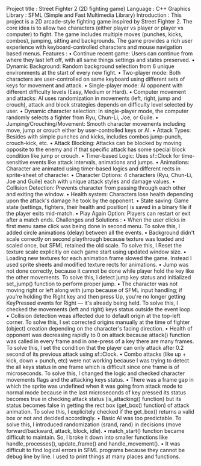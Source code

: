 Project title : Street Fighter 2 (2D fighting game)
Language : C++
Graphics Library : SFML (Simple and Fast Multimedia Library)
Introduction :
This project is a 2D arcade-style fighting game inspired by Street Fighter 2. The core idea is to allow two characters (either player vs player or player vs computer) to fight. The game includes multiple moves (punches, kicks, combos), jumping, sitting and backgrounds. The game provides a rich user experience with keyboard-controlled characters and mouse navigation based menus.
Features :
•	Continue recent game: Users can continue from where they last left off, with all same things settings and states preserved.
•	Dynamic Background: Random background selection from 6 unique environments at the start of every new fight.
•	Two-player mode: Both characters are user-controlled on same keyboard using different sets of keys for movement and attack.
•	Single-player mode: AI opponent with different difficulty levels (Easy, Medium or Hard).
•	Computer movement and attacks: AI uses randomization in movements (left, right, jump and crouch), attack and block strategies depends on difficulty level selected by user.
•	Dynamic character selection: In single-player mode, the computer randomly selects a fighter from Ryu, Chun-Li, Joe, or Guile.
•	Jumping/Crouching/Movement: Smooth character movements including move, jump or crouch either by user-controlled keys or AI.
•	Attack Types: Besides with simple punches and kicks, includes combos jump-punch, crouch-kick, etc.
•	Attack Blocking: Attacks can be blocked by moving opposite to the enemy and if that specific attack has some special block condition like jump or crouch.
•	Timer-based Logic: Uses sf::Clock for time-sensitive events like attack intervals, animations and jumps.
•	Animations: Character are animated using timer-based logics and different rects in sprite-sheet of character.
•	Character Options: 4 characters (Ryu, Chun-Li, Joe and Guile) each with unique attack styles and damage values.
•	Collision Detection: Prevents character from passing through each other and exiting the window.
•	Health system: Characters lose health depending upon the attack's damage he took by the opponent.
•	State saving: Game state (settings, fighters, their health and position) is saved in a binary file if the player exits mid-match.
•	Play Again Option: Players can restart or exit after a match ends.
Challenges and Solutions :
•	When the user clicks in first menu same click was being done in second menu. To solve this, I added circle animations (delay) between all the events.
•	Background didn't scale correctly on second playthrough because texture was loaded and scaled once, but SFML retained the old scale. To solve this, I Reset the texture scale explicitly on each game start using updated window size.
•	Loading new textures for each animation frame slowed the game. Instead I used sprite sheets and modified texture rects for animations.
•	Jump was not done correctly, because it cannot be done while player hold the key like the other movements. To solve this, I detect jump key status and initialized set_jump() function to perform proper jump.
•	The character was not moving right or left along with jump because of SFML input handling; if you're holding the Right key and then press Up, you're no longer getting KeyPressed events for Right — it's already being held. To solve this, I checked the movements (left and right) keys status outside the event loop.
•	Collision detection weas affected due to default origin at the top-left corner. To solve this, I set corrected origins manually at the time of fighter (object) creation depending on the character's facing direction.
•	Health of opponent was decreasing rapidly to 0 on attack because attack() function was called in every frame and in one-press of a key there are many frames. To solve this, I set the condition that the player can only attack after 0.2 second of its previous attack using sf::Clock.
•	Combo attacks (like up + kick, down + punch, etc) were not working because I was trying to detect the all keys status in one frame which is difficult since one frame is of microseconds. To solve this, I changed the logic and checked character movements flags and the attacking keys status.
•	There was a frame gap in which the sprite was undefined when it was going from attack mode to normal mode because in the last microseconds of key pressed its status becomes true in checking attack status (is_attacking() function) but its status becomes false in getting the rect box (get_box() function) of attack animation. To solve this, I explicitely checked if the get_box() returns a valid box or not and decided accordingly.
•	Basic AI was too predictable. To solve this, I introduced randomization (srand, rand) in decisions (move forward/backward, attack, block, idle).
•	match_start() function became difficult to maintain. So, I broke it down into smaller functions like handle_processes(), update_frame() and handle_movement().
•	It was difficult to find logical errors in SFML programs because they cannot be debug line by line. I used to print things at many places and functions.
